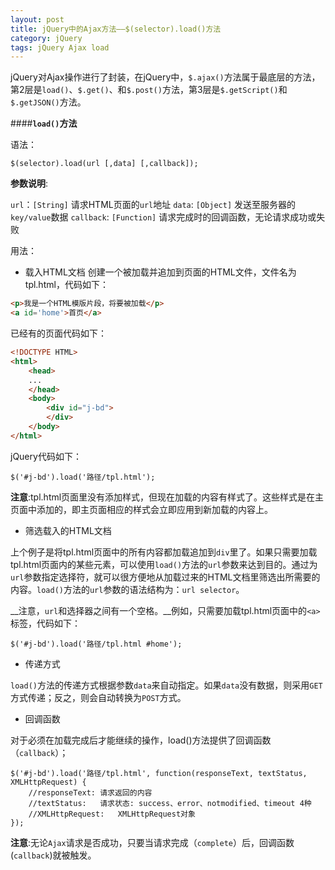 ```yaml
---
layout: post
title: jQuery中的Ajax方法——$(selector).load()方法
category: jQuery
tags: jQuery Ajax load
---
```


jQuery对Ajax操作进行了封装，在jQuery中，`$.ajax()`方法属于最底层的方法，第2层是`load()`、`$.get()`、和`$.post()`方法，第3层是`$.getScript()`和`$.getJSON()`方法。

<!-- more -->

####__`load()`方法__

语法：

```JS
$(selector).load(url [,data] [,callback]);
```

__参数说明__:

`url`：`[String]` 请求HTML页面的`url`地址
`data`: `[Object]` 发送至服务器的`key/value`数据
`callback`: `[Function]` 请求完成时的回调函数，无论请求成功或失败

用法：

*	载入HTML文档
创建一个被加载并追加到页面的HTML文件，文件名为tpl.html，代码如下：

```html
<p>我是一个HTML模版片段，将要被加载</p>
<a id='home'>首页</a>
```

已经有的页面代码如下：

```html
<!DOCTYPE HTML>
<html>
	<head>
	...
	</head>
	<body>
		<div id="j-bd">
		</div>
	</body>
</html>
```

jQuery代码如下：
	
```JS
$('#j-bd').load('路径/tpl.html');
```

__注意__:tpl.html页面里没有添加样式，但现在加载的内容有样式了。这些样式是在主页面中添加的，即主页面相应的样式会立即应用到新加载的内容上。


*	筛选载入的HTML文档

上个例子是将tpl.html页面中的所有内容都加载追加到`div`里了。如果只需要加载tpl.html页面内的某些元素，可以使用`load()`方法的`url`参数来达到目的。通过为`url`参数指定选择符，就可以很方便地从加载过来的HTML文档里筛选出所需要的内容。`load()`方法的`url`参数的语法结构为：`url selector`。

__注意，`url`和选择器之间有一个空格。__例如，只需要加载tpl.html页面中的`<a>`标签，代码如下：

```JS
$('#j-bd').load('路径/tpl.html #home');
```

*	传递方式

`load()`方法的传递方式根据参数`data`来自动指定。如果`data`没有数据，则采用`GET`方式传递；反之，则会自动转换为`POST`方式。

*	回调函数
	
对于必须在加载完成后才能继续的操作，load()方法提供了回调函数（`callback`）；
	
```JS
$('#j-bd').load('路径/tpl.html', function(responseText, textStatus, XMLHttpRequest) {
	//responseText:	请求返回的内容
	//textStatus:	请求状态: success、error、notmodified、timeout 4种
	//XMLHttpRequest:	XMLHttpRequest对象
});
```

__注意__:无论`Ajax`请求是否成功，只要当请求完成（`complete`）后，回调函数(`callback`)就被触发。
